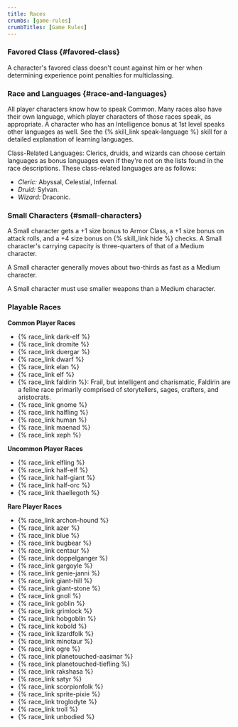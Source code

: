 ```yaml
---
title: Races
crumbs: [game-rules]
crumbTitles: [Game Rules]
---
```


### Favored Class {#favored-class}

A character's favored class doesn't count against him or her when determining experience point penalties for multiclassing.

### Race and Languages {#race-and-languages}

All player characters know how to speak Common. Many races also have their own language, which player characters of those races speak, as appropriate. A character who has an Intelligence bonus at 1st level speaks other languages as well. See the {% skill_link speak-language %} skill for a detailed explanation of learning languages.

Class-Related Languages: Clerics, druids, and wizards can choose certain languages as bonus languages even if they're not on the lists found in the race descriptions. These class-related languages are as follows:

 * _Cleric:_ Abyssal, Celestial, Infernal.
 * _Druid:_ Sylvan.
 * _Wizard:_ Draconic.

### Small Characters {#small-characters}

A Small character gets a +1 size bonus to Armor Class, a +1 size bonus on attack rolls, and a +4 size bonus on {% skill_link hide %} checks. A Small character's carrying capacity is three-quarters of that of a Medium character.

A Small character generally moves about two-thirds as fast as a Medium character.

A Small character must use smaller weapons than a Medium character.

### Playable Races

**Common Player Races**

 * {% race_link dark-elf %}
 * {% race_link dromite %}
 * {% race_link duergar %}
 * {% race_link dwarf %}
 * {% race_link elan %}
 * {% race_link elf %}
 * {% race_link faldirin %}: Frail, but intelligent and charismatic, Faldirin are a feline race primarily comprised of storytellers, sages, crafters, and aristocrats.
 * {% race_link gnome %}
 * {% race_link halfling %}
 * {% race_link human %}
 * {% race_link maenad %}
 * {% race_link xeph %}

**Uncommon Player Races**

 * {% race_link elfling %}
 * {% race_link half-elf %}
 * {% race_link half-giant %}
 * {% race_link half-orc %}
 * {% race_link thaellegoth %}

**Rare Player Races**

 * {% race_link archon-hound %}
 * {% race_link azer %}
 * {% race_link blue %}
 * {% race_link bugbear %}
 * {% race_link centaur %}
 * {% race_link doppelganger %}
 * {% race_link gargoyle %}
 * {% race_link genie-janni %}
 * {% race_link giant-hill %}
 * {% race_link giant-stone %}
 * {% race_link gnoll %}
 * {% race_link goblin %}
 * {% race_link grimlock %}
 * {% race_link hobgoblin %}
 * {% race_link kobold %}
 * {% race_link lizardfolk %}
 * {% race_link minotaur %}
 * {% race_link ogre %}
 * {% race_link planetouched-aasimar %}
 * {% race_link planetouched-tiefling %}
 * {% race_link rakshasa %}
 * {% race_link satyr %}
 * {% race_link scorpionfolk %}
 * {% race_link sprite-pixie %}
 * {% race_link troglodyte %}
 * {% race_link troll %}
 * {% race_link unbodied %}
